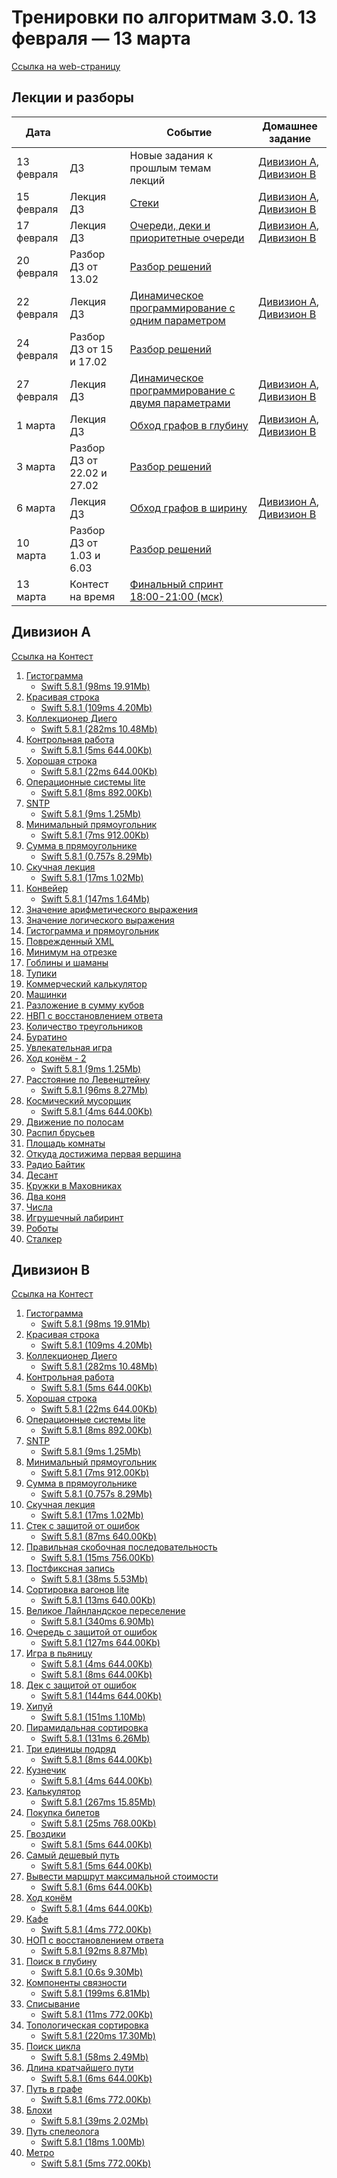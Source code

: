 # Тренировки по алгоритмам 3.0. 13 февраля — 13 марта

[Ссылка на web-страницу](https://yandex.ru/yaintern/algorithm-training)

## Лекции и разборы

| Дата       |                            | Событие                                                    | Домашнее задание                           |
|------------|----------------------------|------------------------------------------------------------|--------------------------------------------|
| 13 февраля | ДЗ                         | Новые задания к прошлым темам лекций                       | [Дивизион A][link12], [Дивизион B][link13] |
| 15 февраля | Лекция ДЗ                  | [Стеки][link1]                                             | [Дивизион A][link12], [Дивизион B][link13] |
| 17 февраля | Лекция ДЗ                  | [Очереди, деки и приоритетные очереди][link2]              | [Дивизион A][link12], [Дивизион B][link13] |
| 20 февраля | Разбор ДЗ от 13.02         | [Разбор решений][link3]                                    |                                            |
| 22 февраля | Лекция ДЗ                  | [Динамическое программирование с одним параметром][link4]  | [Дивизион A][link12], [Дивизион B][link13] |
| 24 февраля | Разбор ДЗ от 15 и 17.02    | [Разбор решений][link5]                                    |                                            |
| 27 февраля | Лекция ДЗ                  | [Динамическое программирование с двумя параметрами][link6] | [Дивизион A][link12], [Дивизион B][link13] |
| 1 марта    | Лекция ДЗ                  | [Обход графов в глубину][link7]                            | [Дивизион A][link12], [Дивизион B][link13] |
| 3 марта    | Разбор ДЗ от 22.02 и 27.02 | [Разбор решений][link8]                                    |                                            |
| 6 марта    | Лекция ДЗ                  | [Обход графов в ширину][link9]                             | [Дивизион A][link12], [Дивизион B][link13] |
| 10 марта   | Разбор ДЗ от 1.03 и 6.03   | [Разбор решений][link10]                                   |                                            |
| 13 марта   | Контест на время           | [Финальный спринт 18:00-21:00 (мск)][link11]               |                                            |

## Дивизион A

[Ссылка на Контест][link12]

1. [Гистограмма](Common/1/task.md)
    - [Swift 5.8.1 (98ms 19.91Mb)](Common/1/source_1.swift)
2. [Красивая строка](Common/2/task.md)
    - [Swift 5.8.1 (109ms 4.20Mb)](Common/2/source_1.swift)
3. [Коллекционер Диего](Common/3/task.md)
    - [Swift 5.8.1 (282ms 10.48Mb)](Common/3/source_1.swift)
4. [Контрольная работа](Common/4/task.md)
    - [Swift 5.8.1 (5ms 644.00Kb)](Common/4/source_1.swift)
5. [Хорошая строка](Common/5/task.md)
    - [Swift 5.8.1 (22ms 644.00Kb)](Common/5/source_1.swift)
6. [Операционные системы lite](Common/6/task.md)
    - [Swift 5.8.1 (8ms 892.00Kb)](Common/6/source_1.swift)
7. [SNTP](Common/7/task.md)
    - [Swift 5.8.1 (9ms 1.25Mb)](Common/7/source_1.swift)
8. [Минимальный прямоугольник](Common/8/task.md)
    - [Swift 5.8.1 (7ms 912.00Kb)](Common/8/source_1.swift)
9. [Сумма в прямоугольнике](Common/9/task.md)
    - [Swift 5.8.1 (0.757s 8.29Mb)](Common/9/source_1.swift)
10. [Скучная лекция](Common/10/task.md)
    - [Swift 5.8.1 (17ms 1.02Mb)](Common/10/source_1.swift)
11. [Конвейер](Division_A/11/task.md)
    - [Swift 5.8.1 (147ms 1.64Mb)](Division_A/11/source_1.swift)
12. [Значение арифметического выражения](Division_A/12/task.md)
13. [Значение логического выражения](Division_A/13/task.md)
14. [Гистограмма и прямоугольник](Division_A/14/task.md)
15. [Поврежденный XML](Division_A/15/task.md)
16. [Минимум на отрезке](Division_A/16/task.md)
17. [Гоблины и шаманы](Division_A/17/task.md)
18. [Тупики](Division_A/18/task.md)
19. [Коммерческий калькулятор](Division_A/19/task.md)
20. [Машинки](Division_A/20/task.md)
21. [Разложение в сумму кубов](Division_A/21/task.md)
22. [НВП с восстановлением ответа](Division_A/22/task.md)
23. [Количество треугольников](Division_A/23/task.md)
24. [Буратино](Division_A/24/task.md)
25. [Увлекательная игра](Division_A/25/task.md)
26. [Ход конём - 2](Division_A/26/task.md)
    - [Swift 5.8.1 (9ms 1.25Mb)](Division_A/26/source_1.swift)
27. [Расстояние по Левенштейну](Division_A/27/task.md)
    - [Swift 5.8.1 (96ms 8.27Mb)](Division_A/27/source_1.swift)
28. [Космический мусорщик](Division_A/28/task.md)
    - [Swift 5.8.1 (4ms 644.00Kb)](Division_A/28/source_1.swift)
29. [Движение по полосам](Division_A/29/task.md)
30. [Распил брусьев](Division_A/30/task.md)
31. [Площадь комнаты](Division_A/31/task.md)
32. [Откуда достижима первая вершина](Division_A/32/task.md)
33. [Радио Байтик](Division_A/33/task.md)
34. [Десант](Division_A/34/task.md)
35. [Кружки в Маховниках](Division_A/35/task.md)
36. [Два коня](Division_A/36/task.md)
37. [Числа](Division_A/37/task.md)
38. [Игрушечный лабиринт](Division_A/38/task.md)
39. [Роботы](Division_A/39/task.md)
40. [Сталкер](Division_A/40/task.md)

## Дивизион B

[Ссылка на Контест][link13]

1. [Гистограмма](Common/1/task.md)
    - [Swift 5.8.1 (98ms 19.91Mb)](Common/1/source_1.swift)
2. [Красивая строка](Common/2/task.md)
    - [Swift 5.8.1 (109ms 4.20Mb)](Common/2/source_1.swift)
3. [Коллекционер Диего](Common/3/task.md)
    - [Swift 5.8.1 (282ms 10.48Mb)](Common/3/source_1.swift)
4. [Контрольная работа](Common/4/task.md)
    - [Swift 5.8.1 (5ms 644.00Kb)](Common/4/source_1.swift)
5. [Хорошая строка](Common/5/task.md)
    - [Swift 5.8.1 (22ms 644.00Kb)](Common/5/source_1.swift)
6. [Операционные системы lite](Common/6/task.md)
    - [Swift 5.8.1 (8ms 892.00Kb)](Common/6/source_1.swift)
7. [SNTP](Common/7/task.md)
    - [Swift 5.8.1 (9ms 1.25Mb)](Common/7/source_1.swift)
8. [Минимальный прямоугольник](Common/8/task.md)
    - [Swift 5.8.1 (7ms 912.00Kb)](Common/8/source_1.swift)
9. [Сумма в прямоугольнике](Common/9/task.md)
    - [Swift 5.8.1 (0.757s 8.29Mb)](Common/9/source_1.swift)
10. [Скучная лекция](Common/10/task.md)
    - [Swift 5.8.1 (17ms 1.02Mb)](Common/10/source_1.swift)
11. [Стек с защитой от ошибок](Division_B/11/task.md)
    - [Swift 5.8.1 (87ms 640.00Kb)](Division_B/11/source_1.swift)
12. [Правильная скобочная последовательность](Division_B/12/task.md)
    - [Swift 5.8.1 (15ms 756.00Kb)](Division_B/12/source_1.swift)
13. [Постфиксная запись](Division_B/13/task.md)
    - [Swift 5.8.1 (38ms 5.53Mb)](Division_B/13/source_1.swift)
14. [Сортировка вагонов lite](Division_B/14/task.md)
    - [Swift 5.8.1 (13ms 640.00Kb)](Division_B/14/source_1.swift)
15. [Великое Лайнландское переселение](Division_B/15/task.md)
    - [Swift 5.8.1 (340ms 6.90Mb)](Division_B/15/source_1.swift)
16. [Очередь с защитой от ошибок](Division_B/16/task.md)
    - [Swift 5.8.1 (127ms 644.00Kb)](Division_B/16/source_1.swift)
17. [Игра в пьяницу](Division_B/17/task.md)
    - [Swift 5.8.1 (4ms 644.00Kb)](Division_B/17/source_1.swift)
    - [Swift 5.8.1 (8ms 644.00Kb)](Division_B/17/source_2.swift)
18. [Дек с защитой от ошибок](Division_B/18/task.md)
    - [Swift 5.8.1 (144ms 644.00Kb)](Division_B/18/source_1.swift)
19. [Хипуй](Division_B/19/task.md)
    - [Swift 5.8.1 (151ms 1.10Mb)](Division_B/19/source_1.swift)
20. [Пирамидальная сортировка](Division_B/20/task.md)
    - [Swift 5.8.1 (131ms 6.26Mb)](Division_B/20/source_1.swift)
21. [Три единицы подряд](Division_B/21/task.md)
    - [Swift 5.8.1 (8ms 644.00Kb)](Division_B/21/source_1.swift)
22. [Кузнечик](Division_B/22/task.md)
    - [Swift 5.8.1 (4ms 644.00Kb)](Division_B/22/source_1.swift)
23. [Калькулятор](Division_B/23/task.md)
    - [Swift 5.8.1 (267ms 15.85Mb)](Division_B/23/source_1.swift)
24. [Покупка билетов](Division_B/24/task.md)
    - [Swift 5.8.1 (25ms 768.00Kb)](Division_B/24/source_1.swift)
25. [Гвоздики](Division_B/25/task.md)
    - [Swift 5.8.1 (5ms 644.00Kb)](Division_B/25/source_1.swift)
26. [Самый дешевый путь](Division_B/26/task.md)
    - [Swift 5.8.1 (5ms 644.00Kb)](Division_B/26/source_1.swift)
27. [Вывести маршрут максимальной стоимости](Division_B/27/task.md)
    - [Swift 5.8.1 (6ms 644.00Kb)](Division_B/27/source_1.swift)
28. [Ход конём](Division_B/28/task.md)
    - [Swift 5.8.1 (4ms 644.00Kb)](Division_B/28/source_1.swift)
29. [Кафе](Division_B/29/task.md)
    - [Swift 5.8.1 (4ms 772.00Kb)](Division_B/29/source_1.swift)
30. [НОП с восстановлением ответа](Division_B/30/task.md)
    - [Swift 5.8.1 (92ms 8.87Mb)](Division_B/30/source_1.swift)
31. [Поиск в глубину](Division_B/31/task.md)
    - [Swift 5.8.1 (0.6s 9.30Mb)](Division_B/31/source_1.swift)
32. [Компоненты связности](Division_B/32/task.md)
    - [Swift 5.8.1 (199ms 6.81Mb)](Division_B/32/source_1.swift)
33. [Списывание](Division_B/33/task.md)
    - [Swift 5.8.1 (11ms 772.00Kb)](Division_B/33/source_1.swift)
34. [Топологическая сортировка](Division_B/34/task.md)
    - [Swift 5.8.1 (220ms 17.30Mb)](Division_B/34/source_1.swift)
35. [Поиск цикла](Division_B/35/task.md)
    - [Swift 5.8.1 (58ms 2.49Mb)](Division_B/35/source_1.swift)
36. [Длина кратчайшего пути](Division_B/36/task.md)
    - [Swift 5.8.1 (6ms 644.00Kb)](Division_B/36/source_1.swift)
37. [Путь в графе](Division_B/37/task.md)
    - [Swift 5.8.1 (6ms 772.00Kb)](Division_B/37/source_1.swift)
38. [Блохи](Division_B/38/task.md)
    - [Swift 5.8.1 (39ms 2.02Mb)](Division_B/38/source_1.swift)
39. [Путь спелеолога](Division_B/39/task.md)
    - [Swift 5.8.1 (18ms 1.00Mb)](Division_B/39/source_1.swift)
40. [Метро](Division_B/40/task.md)
    - [Swift 5.8.1 (5ms 772.00Kb)](Division_B/40/source_1.swift)

[link1]: https://www.youtube.com/watch?v=ZUpImO_2hmA
[link2]: https://www.youtube.com/watch?v=sAyOhkMZae4
[link3]: https://www.youtube.com/watch?v=O26-2-94BDk
[link4]: https://www.youtube.com/watch?v=H7lu6h8H9-4
[link5]: https://www.youtube.com/watch?v=x2lyWma-Rms
[link6]: https://www.youtube.com/watch?v=U8gzm92fprI
[link7]: https://www.youtube.com/watch?v=0YjdZlgf9Ig
[link8]: https://www.youtube.com/watch?v=IRdz2GgnQwk
[link9]: https://www.youtube.com/watch?v=5QqVZJ8bA5o
[link10]: https://www.youtube.com/watch?v=XRSET3p7WHI
[link11]: https://contest.yandex.ru/contest/46304
[link12]: https://contest.yandex.ru/contest/45469
[link13]: https://contest.yandex.ru/contest/45468
